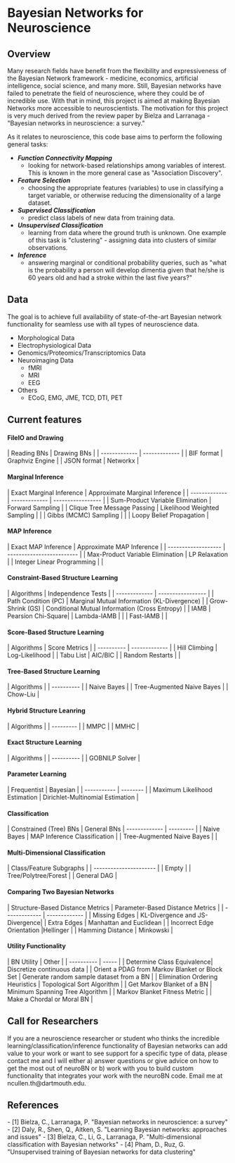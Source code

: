 # Bayesian Networks for Neuroscience


<h2>Overview</h2>
Many research fields have benefit from the flexibility and expressiveness of the Bayesian Network framework - medicine, economics, artificial intelligence, social science, and many more. Still, Bayesian networks have failed to penetrate the field of neuroscience, where they could be of incredible use. With that in mind, this project is aimed at making Bayesian Networks more accessible to neuroscientists. The motivation for this project is very much derived from the review paper by Bielza and Larranaga - "Bayesian networks in neuroscience: a survey."

As it relates to neuroscience, this code base aims to perform the following general tasks:
- <b><i>Function Connectivity Mapping</i></b>
	- looking for network-based relationships among variables of interest. This is
known in the more general case as "Association Discovery".
- <b><i>Feature Selection</i></b> 
	- choosing the appropriate features (variables) to use in classifying a target variable, or otherwise
reducing the dimensionality of a large dataset.
- <b><i>Supervised Classification</i></b>
	- predict class labels of new data from training data.
- <b><i>Unsupervised Classification</i></b>
	- learning from data where the ground truth is unknown. One example of this task is "clustering" - assigning data into clusters of similar observations.
- <b><i>Inference</i></b>
	- answering marginal or conditional probability queries, such as "what is the probability a person will develop dimentia given that he/she is 60 years old and had a stroke within the last five years?"

<h2>Data</h2>

The goal is to achieve full availability of state-of-the-art Bayesian network functionality for seamless use with all types of neuroscience data.
- Morphological Data
- Electrophysiological Data
- Genomics/Proteomics/Transcriptomics Data
- Neuroimaging Data
	- fMRI
	- MRI
	- EEG
- Others
	- ECoG, EMG, JME, TCD, DTI, PET

<h2>Current features</h2>

<h4>FileIO and Drawing</h4>
| Reading BNs   | Drawing BNs   |
| ------------- | ------------- | 
| BIF format    | Graphviz Engine  |
| JSON format   | Networkx      |


<h4>Marginal Inference</h4>
| Exact Marginal Inference  | Approximate Marginal Inference  | 
| ------------- | ------------- | ----------------- |
| Sum-Product Variable Elimination   | Forward Sampling    |
| Clique Tree Message Passing  | Likelihood Weighted Sampling     |  
|				|		Gibbs (MCMC) Sampling 		|
|				|		Loopy Belief Propagation			| 

<h4>MAP Inference</h4>
| Exact MAP Inference | Approximate MAP Inference |
| ------------------- | ------------------------- |
| Max-Product Variable Elimination | LP Relaxation |
| Integer Linear Programming	|			|

<h4>Constraint-Based Structure Learning</h4>
| Algorithms  | Independence Tests |
| ------------- | ----------------- |
| Path Condition (PC)   | Marginal Mutual Information (KL-Divergence)    |
| Grow-Shrink (GS)  | Conditional Mutual Information (Cross Entropy)     |
| 	IAMB 	| Pearsion Chi-Square|
| 	Lambda-IAMB 	|				| 	
| 	Fast-IAMB 	|				|		

<h4>Score-Based Structure Learning</h4>
| Algorithms | Score Metrics |
| ---------- | ------------- |
| Hill Climbing | Log-Likelihood |
| Tabu List	| AIC/BIC	|
| Random Restarts | 		|

<h4>Tree-Based Structure Learning</h4>
| Algorithms |
| ---------- |
| Naive Bayes |
| Tree-Augmented Naive Bayes |
| Chow-Liu	|

<h4>Hybrid Structure Leanring</h4>
| Algorithms |
| --------- |
| MMPC		|
| MMHC		|

<h4>Exact Structure Learning</h4>
| Algorithms |
| ---------- |
| GOBNILP Solver |

<h4>Parameter Learning</h4>
| Frequentist | Bayesian |
| ----------- | -------- |
| Maximum Likelihood Estimation | Dirichlet-Multinomial Estimation |


<h4>Classification</h4>
| Constrained (Tree) BNs  | General BNs
| ------------- | --------- |
| Naive Bayes    | MAP Inference Classification |
| Tree-Augmented Naive Bayes   |  |

<h4>Multi-Dimensional Classification</h4>
| Class/Feature Subgraphs |
| ---------------------- |
| Empty |
| Tree/Polytree/Forest |
| General DAG |

<h4>Comparing Two Bayesian Networks</h4>
| Structure-Based Distance Metrics   | Parameter-Based Distance Metrics  | 
| ------------- | ------------- | 
| Missing Edges   | KL-Divergence and JS-Divergence|
| Extra Edges  | Manhattan and Euclidean |
| Incorrect Edge Orientation				|Hellinger				| 
|	Hamming Distance			|		Minkowski	| 

<h4>Utility Functionality</h4>
| BN Utility | Other |
| ---------- | ----- |
| 	Determine Class Equivalence| Discretize continuous data  |
| Orient a PDAG from Markov Blanket or Block Set | Generate random sample dataset from a BN |
| Elimination Ordering Heuristics | Topological Sort Algorithm |
| Get Markov Blanket of a BN | Minimum Spanning Tree Algorithm |
| Markov Blanket Fitness Metric |
| Make a Chordal or Moral BN |

<h2>Call for Researchers</h2>
If you are a neuroscience researcher or student who thinks the incredible learning/classification/inference functionality of Bayesian networks can add value to your work or want to see support for a specific type of data, please contact me and I will either a) answer questions or give advice on how to get the most out of neuroBN or b) work with you to build custom functionality that integrates your work with the neuroBN code. Email me at ncullen.th@dartmouth.edu.

<h2>References</h2>
- [1] Bielza, C., Larranaga, P. "Bayesian networks in neuroscience: a survey"
- [2] Daly, R., Shen, Q., Aitken, S. "Learning Bayesian networks: approaches and issues"
- [3] Bielza, C., Li, G., Larranaga, P. "Multi-dimensional classification with Bayesian networks"
- [4] Pham, D., Ruz, G. "Unsupervised training of Bayesian networks for data clustering"









